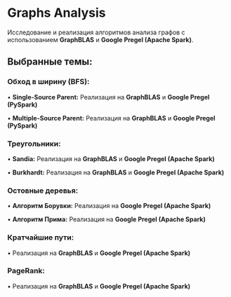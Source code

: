 # Graphs Analysis

Исследование и реализация алгоритмов анализа графов с использованием **GraphBLAS** и **Google Pregel (Apache Spark)**.

## Выбранные темы:

### Обход в ширину (BFS):

•   **Single-Source Parent:**
       Реализация на **GraphBLAS** и **Google Pregel (PySpark)**
       
•   **Multiple-Source Parent:**
       Реализация на **GraphBLAS** и **Google Pregel (PySpark)**

### Треугольники:

•   **Sandia:**
       Реализация на **GraphBLAS** и **Google Pregel (Apache Spark)**
       
•   **Burkhardt:**
    Реализация на **GraphBLAS** и **Google Pregel (Apache Spark)**

### Остовные деревья:

•   **Алгоритм Борувки:**
       Реализация на **Google Pregel (Apache Spark)**
    
•   **Алгоритм Прима:**
       Реализация на **Google Pregel (Apache Spark)**

### Кратчайшие пути:

• Реализация на **GraphBLAS** и **Google Pregel (Apache Spark)**

### PageRank:

• Реализация на **GraphBLAS** и **Google Pregel (Apache Spark)**


